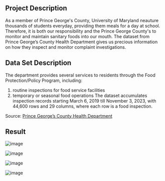 ## Project Description
As a member of Prince George's County, University of Maryland neauture thousands of students everyday, providing them meals for a day at school. Therefore, it is both our responsibility and the Prince George County's to monitor and maintain sanitary foods into our mouth.
The dataset from Prince George’s County Health Department gives us precious information on how they inspect and monitor complaint investigations. 


## Data Set Description
The department provides several services to residents through the Food Protection/Policy Program, including:

1. routine inspections for food service facilities
2. temporary or seasonal food operations
The dataset accumulates inspection records starting March 6, 2019 till November 3, 2023, with 44,600 rows and 29 columns, where each row is a food inspection.

Source: [Prince George’s County Health Department](https://data.princegeorgescountymd.gov/Health/Food-Inspection/umjn-t2iz)

## Result
![image](https://github.com/legendyen/SungJen_DS_Projects/assets/20420765/dcedbddc-2d17-4504-a3ab-d2f14c731301)

![image](https://github.com/legendyen/SungJen_DS_Projects/assets/20420765/7500561f-b26b-44ec-b255-4d4d4752fc9c)

![image](https://github.com/legendyen/SungJen_DS_Projects/assets/20420765/131f24bc-3a0b-4b2b-9006-626ab9147a35)

![image](https://github.com/legendyen/SungJen_DS_Projects/assets/20420765/0f816360-22df-451f-9089-115fbd78d127)


